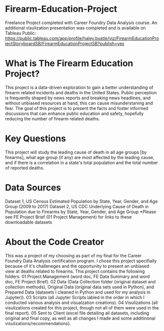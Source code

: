 # Firearm-Education-Project
Freelance Project completed with Career Foundry Data Analysis course. An additional visulization presentation was completed and is available on Tableau Public: 
https://public.tableau.com/app/profile/haley.bustle/viz/FirearmEducationProjectStoryboardSB/FirearmEducationProjectSB?publish=yes 
# What is The Firearm Education Project?
This project is a data-driven exploration to gain a better understanding of firearm related incidents and deaths in the United States. Public perception is frequently shaped by 
news reports and breaking news headlines, and without unbiased  resources at hand, this can cause misunderstaning and fear. The goal of this project is to present the facts and foster
informed discussions that can enhance public education and safety, hopefully reducing the number of firearm related deaths.
# Key Questions
This project will study the leading cause of death in all age groups [by firearms], what age group (if any) are most affected by the leading cause, and if there is a correlation 
in a state's total population and the total number of reported deaths.
# Data Sources
Dataset 1, US Census Estimated Population by State, Year, Gender, and Age Group (2009 to 2017)
Dataset 2, US CDC Underlying Cause of Death in Population due to Firearms by State, Year, Gender, and Age Group
*Please see FE Project Brief (01 Project Management) for links to these downloadable datasets
# About the Code Creator
This was a project of my choosing as part of my final for the Career Foundry Data Analysis certification program. I chose this project specifially because of it's challeneges and the 
opportunity to present an unbiased view at deaths related to firearms. 
This project contains the following folders: 01 Project Management (word doc, FE Data Summary 
and word doc, FE Project Brief). 02 Data (Data Collection folder (original dataset and collection 
methods), Original Data (original data sets used in Python), and Prepared Data (datasets I cleaned
in Python and used for my analysis in Jupyter)). 03 Scripts (all Jupyter Scripts labled in the order 
in which I conducted various analysis and visualzation creations). 04 Visulizations (all visulizations
created for this project, though not all of them were used in the final report). 05 Sent to Client
(excel file detailing all datasets, including original and final copy, as well as all changes 
I made and some additinonal visulizations/recommendations).
